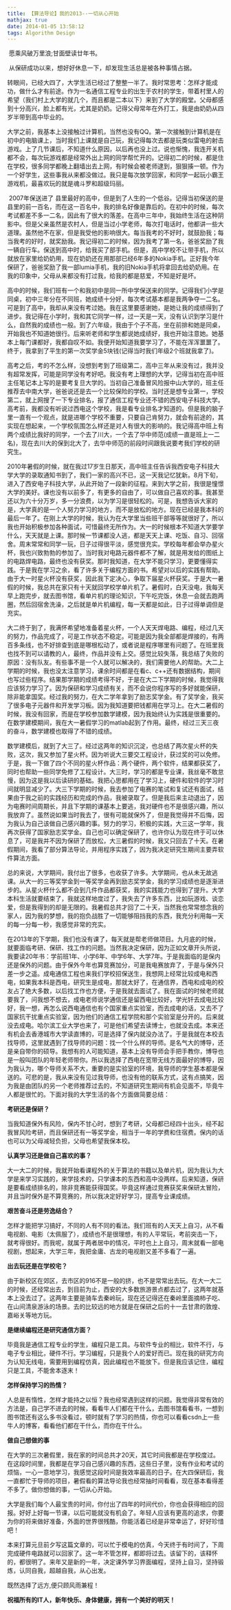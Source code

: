 ```yaml
---
title: 【算法导论】我的2013--一切从心开始
mathjax: true
date: 2014-01-05 13:58:12
tags: Algorithm Design
---
```




​    愿乘风破万里浪;甘面壁读廿年书。

​    从保研成功以来，想好好休息一下，却发现生活总是被各种事情占据。

<!--more-->

​    转眼间，已经大四了，大学生活已经过了整整一半了。我时常思考：怎样才能成功，做什么才有前途。作为一名通信工程专业的出生于农村的学生，带着村里人的希望（我们村上大学的就几个，而且都是二本以下）来到了大学的殿堂。父母都感到十分高兴，脸上都有光，尤其是奶奶。记得父母常年在外打工，我是由奶奶从四岁半带到高中毕业的。

​    大学之前，我基本上没接触过计算机，当然也没有QQ。第一次接触到计算机是在初中的电脑课上，当时我们上课就是自己玩，我记得每次去都是玩类似雷电的射击游戏。上了几节课后，不知道什么原因，以后再也没上过。说也惭愧，我连开关机都不会，每次玩游戏都是经常外出上网的同学帮忙开的。记得初二的时候，都是住在学校，很多同学都晚上翻墙出去上网，有时候会被老师逮到，狠狠揍一顿。作为一个好学生，这些事我从来都没做过。我只是每次放学回家，和同学一起玩小霸王游戏机，最喜欢玩的就是魂斗罗和超级玛丽。

​    2007年保送进了 县里最好的高中，但是到了人生的一个低谷。记得当初保送的是县里的前一百名，而在这一百名中，我的排名好像是靠后的。在初中的时候，每次考试都差不多一二名，因此有了很大的落差。在高中三年中，我始终生活在这种阴影中。但是父亲虽然是农村人，但是当过小学老师，每次打电话时，他都讲一些大道理。虽然他不在家，但是我受他的影响很大。每当我考的不好时，就鼓励我；每当我考的好时，就奖励我。我记得初二的时候，因为我考了第一名，爸爸奖励了我一辆自行车。保送到高中时，给我买了部手机。但是，高中学校不让带手机，所以就放在家里给奶奶用，现在奶奶还在用那部已经6年多的Nokia手机。正好我今年保研了，爸爸奖励了我一部lumia手机，我的旧Nokia手机将拿回去给奶奶用。在我的印象中，父母从来都没有打过我，给我的都是慈爱，不知是好是坏。

​    高中的时候，我们班有一个和我初中是同一所中学保送来的同学。记得我们小学是同桌，初中三年分在不同班，她成绩十分好，每次考试基本都是我两争夺一二名。可是到了高中，我却从来没有考过她。我在这里要感谢她，是她让我的成绩得到了进步。我记得在小学时，我和其它同学一样，过一天是一天，没有认识到学习是什么，自然我的成绩也一般。到了六年级，我由于个子不高，坐在前排和她是同桌，开始我也不知道她很行。后来听老师和学生都说她成绩好，我也开始注意她。她基本上每门课都好，我都自叹不如。我便开始知道我要学习了，不能在浑浑噩噩了。终于，我拿到了平生的第一次奖学金5块钱(记得当时我们年级2个班就我拿了)。

​    高考之后，考的不怎么样，没想到考到了班级第二，高中三年从来没有过，我并没有超常发挥，可能是同学没有考好吧。我没有考上理想的大学，记得当初在高中班主任笔记本上写的是要考复旦大学的。当初自己准备冒风险报中山大学的，班主任推荐去中南大学，爸爸说还是去一个比较保险的学校。当时还是想专业第一，学校第二，就上网搜了一下专业排名，报了通信工程专业还不错的西安电子科技大学。高考前，我都没有听说过西电这个学校，我是看专业排名才知道的。但是我的脑子里一直有一个观点，就是进哪个学校不重要，只要自己肯努力，就会有前途的，其实现在想起来，一个学校氛围怎么样还是对人有很大的影响的。我记得高中班上有两个成绩比我好的同学，一个去了川大，一个去了华中师范(成绩一直是班上一二名)，现在去川大的保到北大了，去华中师范的前段时间跟我说要考我们学校的研究生。

​    2010年暑假的时候，就在我过17岁生日那天，高中班主任告诉我西安电子科技大学大学的录取通知书到了，我们一家的高兴不已，这一天我记忆犹新。8月下旬，进入了西安电子科技大学，从此开始了一段新的征程。来到大学之前，我很是憧憬大学的美好。课也没有以前多了，有更多的自由了，可以做自己喜欢的事。我甚至还以为六十分万岁，多一分浪费，以为学习是很轻松的。可是，我想告诉大家的是，大学真的是一个人努力学习的地方，而不是放松的地方。现在已经是我本科的最后一年了。在刚上大学的时候，我认为在大学里当些班干部等等就很好了，所以我也开始积极参加各种面试，可惜最终无所作为。大一的时候根本不知道大学要学什么，天天就是上课。那时候一节课都没人逃，都是天天上课、吃饭、自习、回宿舍。周末常常和同学一玩，日子过得很平淡，感觉很充实。学校每年都会举办星火杯，我也兴致勃勃的参加了。当时我对电路元器件都不了解，就是用发给的图纸上的电路焊电路，最终也没有获奖。那时我知道，在大学不能只学习，更要懂得实践。于是我在学习之余，看了许多关于编程方面的书。希望对以后的实践有帮助。由于大一时星火杯没有获奖，因此我下定决心，争取下届星火杯获奖。于是大一暑假的时候，我总共在家只有十天就回学校学单片机了。暑假时，白天没电，我每天早上跑完步，就去图书馆，看单片机的理论知识，下午吃完饭，休息一会就去跑两圈，然后回宿舍洗澡，之后就是单片机编程，每一天都是如此，日子过得单调但是充实。

​    大二终于到了，我满怀希望地准备着星火杯，一个人天天焊电路、编程，经过几天的努力，作品完成了，可是工作状态不稳定。可能是因为我全部都是焊接的，有两百多条线，也不好排查到底是哪根松动了，或者说是程序哪里有问题了。在班里我也找不到可以请教的人，最终，作品并没有上交。感觉比较失落，我总结了失败的原因：没有队友。有些事不是一个人就可以解决的，我们需要他人的帮助。大二上学期的时候，我也没太注意学习，课余时间都是在看c、c++还有数据结构，期间也写过些程序。结果那学期的成绩考得不好，于是在大二下学期的时候，我觉得我应该努力学习了。因为保研和学习成绩有关，而不会说你程序写的多好就能保研，除非能拿国奖。经过我的努力，在大二学年拿到了励志奖学金。有了奖学金，我买了很多电子元器件和开发学习板。因为我知道要把钱都用在学习上。在大二暑假的时候，我没有回家，而是在学校参加数学建模，因为我始终认为实践是很重要的。在数学建模期间，我在大一暑假学习的matlab起到了作用。最终，经过三天三夜的奋斗，数学建模也取得了不错的成绩。

​    数学建模后，就到了大三了。经过这两年的知识沉淀，也总结了两次星火杯的失败，这次，我又参加了星火杯。因为听说大三要交工程设计，获过奖的可以免修。于是，我一下做了四个不同的星火杯作品：两个硬件，两个软件，结果都获奖了，同时也帮助一些同学免修了工程设计。大三时，学习的都是专业课，我丝毫不敢怠慢，因为这是我以后读研的基础。我把心思都用在了学习上，硬件和软件的学习时间就明显减少了。大三下学期的时候，我去参加了电赛的笔试和复试还有面试，结果由于我之前的实践经历和完成的作品，我被录取了。但是我后来主动退出了，因为电赛时间周期长，并且下学期的课基本上要逃，我对硬件也不是很感兴趣，所以我放弃了。虽然说如果当时我去了，很有可能就保外了，但是我觉得并不后悔，因为我认为自己该做自己感兴趣的事。努力的学习，积极的实践，大三这一学年，我再次获得了国家励志奖学金。自己也可以确定保研了，也许你认为现在终于可以休息了，可是我并不因为保研了而放松，大三暑假的时候，我又只回去了十天。在暑假期间，我看了部分算法导论，并用程序实践了，因为我决定研究生期间主要弄软件算法方面。

​    总的来说，大学期间，我付出了很多，也收获了许多。大学期间，也从未无故逃课。从大一的三等奖学金到一等奖学金再到励志奖学金，我的学习成绩也是逐渐进步的。从星火杯什么都不会到几件作品都获奖，我的实践能力也得到了提升。大学本科生活就要结束了，我就这样地度过了，我失去了许多东西，比如玩游戏、谈恋爱，但是我得到的却是无限的。我暑假总共才回了二十天，当然我也常常想念我的家人，因为我的梦想，我的抱负战胜了一切能够阻挡我的东西，我充分利用每一天的每一分每一秒，我感觉非常的充实。

​    在2013年的下学期，我们也没有课了，每天就是帮老师做项目。九月底的时候，就要面临考研、保研、找工作的问题。当然我决定保研，因为正如文章开头所说，我要读20年书：学前班1年、小学6年、中学6年、大学7年。于是我面临的是保内还是保外的问题。由于保外今年也算竞赛加分，可是我电赛放弃了，于是与保外只差一步之遥。成电通信工程也来我们学校招保送生，我想网上经常比较成电和西电，如果我本科是西电，研究生是成电，那就太好了，在通信界，西电和成电的校友占了绝大多数，以后找工作也方便，于是我就去面试了。我在面试的时候老师就要我了，问我想不想去，成电老师说学通信还是留西电比较好，学光钎去成电比较好，我一想，再怎么说西电通信也有个国家重点实验室，而去成电的话，又去不了国家抗干扰重点实验室，因为他们的通信工程学院和那个实验室是分开的。后来就没去成电。哈尔滨工业大学也来了，可是他们希望去读博士，也就没去成。本来还有机会去香港城市大学读直博的，可是选择了保内就没办法了。于是我就在本校去找导师，这里就遇到了找导师的问题：找一个什么样的导师。是名气大的博导，还是亲自带你的硕导。我想有的人可能知道，基本上没有导师会手把手教你，博导也是一般叫团队的年轻老师带你。所以我选择了西电在宽带无线方面最好的博导，因为我认为，哪个导师关系不大，重要的是实验室的环境，我导师的学生基本都是保送的。可悲的是，我从来没有见过我导师，也没有他的联系方式，这有点搞笑，因为我是由团队的另一个老师推荐过去的，不知道研究生期间有机会见面不，毕竟牛人都是很忙的。下面对我的大学生活的各个方面做简要总结：

**考研还是保研？**

​    当我知道保外有风险，保内不甘心时，想到了考研，父母都已经四十出头，经不起我冒风险考研，而且保研还有一等奖学金，相当于一年的学费和住宿费。保内的话也可以为父母减轻负担，父母也希望我保本校。

**认真学习还是做自己喜欢的事？**

​    大一大二的时候，我就开始看课程外的关于算法的书籍以及单片机，因为我认为大学是来学习实践的，来学技术的，只学课本的东西和高中没两样。后来知道，保研是要看成绩排名的，除非竞赛能获得国奖。毕竟这样通过竞赛获奖来保研太冒险，并且当时保外是不算竞赛的，所以我决定好好学习，提高专业课成绩。

**艰苦奋斗还是劳逸结合？**

​    怎样才能把学习搞好，不同的人有不同的看法。我们班有的人天天上自习，从不看电视剧、电影（太佩服了），成绩也不是很理想，有的人平常玩，考前突击一下，就考得很好。而我呢，就属于两者居中的情况，平时也上上自习，周末就看一部电视剧，想起来，大学三年，我把金庸、古龙的电视剧又差不多看了一遍。

**出去玩还是在学校宅？**

​    由于新校区在郊区，去市区的916不是一般的挤，也不是常常出去玩。在大一大二的时候，还经常出去，到目前为止，西安的大多数旅游景点都去过了，这两年就基本上没去过了。这两年主要是骑车去秦岭玩，现在还记得还在秦岭里面摘柿子吃、在山间清泉游泳的场景。去的比较远的地方就是在保研之后的十一去甘肃的敦煌、嘉峪关等地方玩。

**是继续编程还是研究通信方面？**

​    毕竟我是通信工程专业的学生，编程只是工具。与软件专业的相比，软件不行，与电子专业相比，硬件不行。学习编程，只是我个人的爱好而已。现在我的研究方向为认知无线电，需要用到编程仿真，因此编程也不能放下。但是我应该记住，编程只是工具，不能舍本逐末！

**怎样保持学习的热情？**

​    人总是有惰性，怎样才能持之以恒？我也经常遇到这样的问题。我觉得非常有效的方法是，自己学不进去的时候，看看牛人们都在干什么，去图书馆看看书，一想到图书馆还有这么多书没看过，顿时就有了学习的热情，你也可以看看csdn上一些牛人的博客，看看他们都在干什么，而你在干什么。

**做自己想做的事**

​    在大学的三次暑假里，我在家的时间总共才20天，其它时间我都是在学校度过。在这段时间里，我都是在学习自己感兴趣的东西，这些日子里，没有作业和考试的烦恼，一心一意地学习，我感觉这段时间是我效率最高的日子。在大四保研后，我一直都忙于导师的项目，暑假看的算法导论我也经常抽时间看看，现在基本看得差不多了。做你想做的事，一切从心开始。

​    大学是我们每个人最宝贵的时间，你付出了四年的时间代价，你也会获得相应的回报。好好上好每一节课，以后可能就没有机会了。年轻人应该有更高的追求，你要为你的将来做好准备，外面的世界很残酷，你能活着已经是非常幸运了，好好珍惜吧！

​    本来打算元旦前夕写这篇文章的，可以忙于模电的仿真，今天终于有时间了，下周完成硬件电路就可以回家了。这一年不管怎样，都即将过去。该留下的，该释怀的，都很明了。来年又是新的一年，决定课外学习界面编程，坚持上自习，坚持锻炼，认同自我，超越自我，从心出发。

既然选择了远方,便只顾风雨兼程！

**祝福所有的IT人，新年快乐、身体健康，拥有一个美好的明天！**



